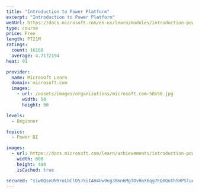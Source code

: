 ```yaml
---
title: "Introduction to Power Platform"
excerpt: "Introduction to Power Platform"
webUrl: https://docs.microsoft.com/en-us/learn/modules/introduction-power-platform/
type: course
price: Free
length: PT21M
ratings:
  count: 16168
  average: 4.7172194
heat: 91

provider:
  name: Microsoft Learn
  domain: microsoft.com
  images:
    - url: /assets/images/organizations/microsoft.com-50x50.jpg
      width: 50
      height: 50

levels:
  - Beginner

topics:
  - Power BI

images:
  - url: https://docs.microsoft.com/learn/achievements/introduction-power-platform-social.png
    width: 800
    height: 400
    isCached: true

secured: "siwBQseUN9roLbClD5J5iIAH4Uw9ug38mn6MgTDvHoX6qg7EQXQuth5HPSluAmOkaoXZ8Zc230Ni2ltE93WQa7Ef+v0wYK7mn6AVatHk7B1dskyTWWXBj0gWkQ7ET55L2f4+vUTJ6Se+c6ZXq0/jEWYvH1igtVDbtEVvgJF+ixs4s075Wbww2bzffZ5aIy7Kma8W0kmBv6kQ/jPeRvZ5Y79jhKKOUkGWgOy5xqY3Ds0h2aMSQiglKWD2DSw3XGFrh6mYc9Tm5jDEhTjH+6UcfVaRQXxNIU8VZpuKJupF+0P8H8Y439+gA9lOD/zypj1fxqvSkpu1vVyqWjXO9leS4wrmP28t1520BSaiyHO5Ojpz8YOIRvgYC6eu6fahQjy1S+ItffOkbIWgoJleYkOMZxo9+gdZi0w0bDyLBlyQ/OQbckek8oV4jQ+bB/6L+76p;kJnh+vOO+VKUmffwh+GxEQ=="
---
```


